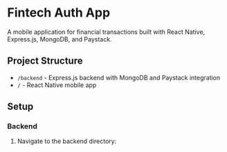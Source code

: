 # Fintech Auth App

A mobile application for financial transactions built with React Native, Express.js, MongoDB, and Paystack.

## Project Structure

- `/backend` - Express.js backend with MongoDB and Paystack integration
- `/` - React Native mobile app

## Setup

### Backend

1. Navigate to the backend directory:

